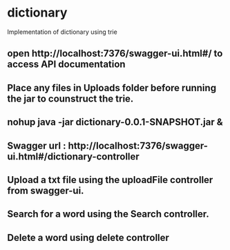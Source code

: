 # dictionary
Implementation of dictionary using trie

## open http://localhost:7376/swagger-ui.html#/ to access API documentation
## Place any files in Uploads folder before running the jar to counstruct the trie.
## nohup java -jar dictionary-0.0.1-SNAPSHOT.jar &
## Swagger url : http://localhost:7376/swagger-ui.html#/dictionary-controller
## Upload a txt file using the uploadFile controller from swagger-ui.
## Search for a word using the Search controller.
## Delete a word using delete controller


